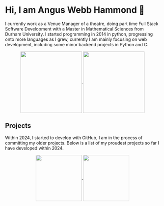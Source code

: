 # Hi, I am Angus Webb Hammond :wave:

I currently work as a Venue Manager of a theatre, doing part time Full Stack Software Development with a Master in Mathematical Sciences from Durham University. I started programming in 2014 in python, progressing onto more languages as I grew, currently I am mainly focusing on web development, including some minor backend projects in Python and C.

<p align=center>
    <a href="https://github.com/anuraghazra/github-readme-stats">
        <img height=200 align="center" src="https://github-readme-stats.vercel.app/api?username=AngusWebbHammond" />
    </a>
    <a href="https://github.com/anuraghazra/convoychat">
        <img height=200 align="center" src="https://github-readme-stats.vercel.app/api/top-langs?username=AngusWebbHammond&layout=compact&langs_count=8&card_width=320" />
    </a>
</p>

## Projects

Within 2024, I started to develop with GitHub, I am in the process of committing my older projects. Below is a list of my proudest projects so far I have developed within 2024.

<p align=center>
    <a href="https://github.com/AngusWebbHammond/Equation-Calculator">
        <img height="150" align="center" src="https://github-readme-stats.vercel.app/api/pin/?username=AngusWebbHammond&repo=Equation-Calculator" />
    </a>
    <a href="https://github.com/AngusWebbHammond/Todo-Web-Application">
        <img height=150 align="center" src="https://github-readme-stats.vercel.app/api/pin/?username=AngusWebbHammond&repo=Todo-Web-Application" />
    </a>
</p>
